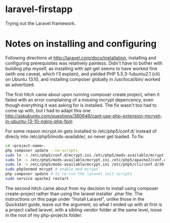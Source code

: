 laravel-firstapp
================

Trying out the Laravel framework.

# Notes on installing and configuring

Following directions at http://laravel.com/docs/installation, installing and configuring prerequisites was relatively painless. Didn't have to bother with building php myself, as installing with apt-get seems to have worked fine (with one caveat, which I'll explain), and yielded PHP 5.5.3-1ubuntu2.1 (cli) on Ubuntu 13.10, and installing composer globally in /usr/local/bin/ worked as advertized.

The first hitch came about upon running composer create project, when it failed with an error complaining of a missing mcrypt depencency, even though everything it was asking for is installed. The fix wasn't too had to come up with, but I had to adapt this one http://askubuntu.com/questions/360646/cant-use-php-extension-mcrypt-in-ubuntu-13-10-nginx-php-fpm

For some reason mcrypt.ini gets installed to /etc/php5/conf.d/ instead of direcly into /etc/php5/mods-available/, so never get loaded. To fix:

```bash
cd <project-name>
php composer update --no-scripts
sudo ln -s /etc/php5/conf.d/mcrypt.ini /etc/php5/mods-available/mcrypt.ini  # to put it where the laravel scripts will look for it
sudo ln -s /etc/php5/mods-available/mcrypt.ini /etc/php5/apache2/conf.d/20-mcrypt.ini # to give it a slot in the apache init sequence
sudo ln -s /etc/php5/mods-available/mcrypt.ini /etc/php5/cli/conf.d/20-mcrypt.ini # to do the same for the php cli
sudo php5enmod mcrypt # enable mod mcrypt
php composer update # to re-run the laravel init scripts
sudo service apache2 restart
```

The second hitch came about from my decision to install using composer create-project rather than using the laravel installer .phar file. The instructions on this page under "Install Laravel", unlike those in the Quickstart guide, leave out the <project-name> argument, so what I ended up with at first is a project called laravel, with a sibling vendor folder at the same level, loose in the root of my php-projects folder.


